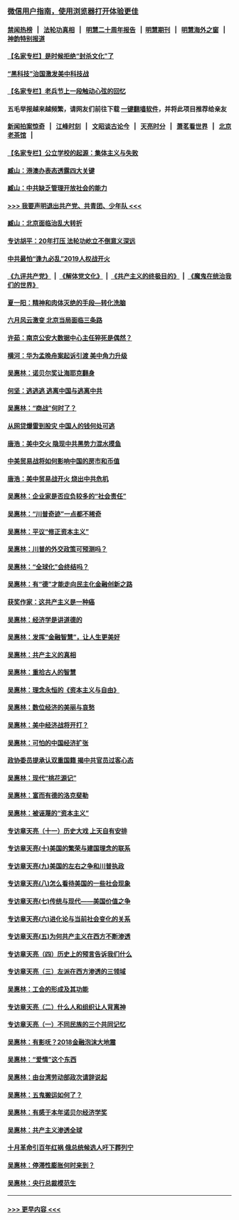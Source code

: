 ### [微信用户指南，使用浏览器打开体验更佳](https://github.com/gfw-breaker/banned-news1/blob/master/indexes/wechat-guide.md?t=0)
#### [禁闻热榜](热点新闻.md?t=0)  &nbsp;&nbsp;|&nbsp;&nbsp; [法轮功真相](https://github.com/gfw-breaker/truth/blob/master/README.md?t=0) &nbsp;&nbsp;|&nbsp;&nbsp; [明慧二十周年报告](https://github.com/gfw-breaker/mh-reports/blob/master/README.md?t=0) &nbsp;&nbsp;|&nbsp;&nbsp;[明慧期刊](https://github.com/gfw-breaker/mh-qikan) &nbsp;&nbsp;|&nbsp;&nbsp; [明慧海外之窗](https://github.com/gfw-breaker/mh-news/blob/master/README.md?t=0) &nbsp;&nbsp;|&nbsp;&nbsp; [神韵特别报道](https://github.com/gfw-breaker/mh-news/blob/master/shenyun.md?t=0)
#### [【名家专栏】是时候拒绝“封杀文化”了](../pages/nsc423/n11814093.md?t=02120333) 
#### [“黑科技”治国激发美中科技战](../pages/nsc423/n11638056.md?t=02120333) 
#### [【名家专栏】老兵节上一段触动心弦的回忆](../pages/nsc423/n11646016.md?t=02120333) 
#### 五毛举报越来越频繁，请网友们前往下载 [一键翻墙软件](https://github.com/gfw-breaker/ssr-accounts)，并将此项目推荐给亲友
#### [新闻拍案惊奇](https://github.com/gfw-breaker/banned-news1/blob/master/pages/link4.md) &nbsp;&nbsp;|&nbsp;&nbsp; [江峰时刻](https://github.com/gfw-breaker/banned-news1/blob/master/pages/link4.md) &nbsp;&nbsp;|&nbsp;&nbsp; [文昭谈古论今](https://github.com/gfw-breaker/banned-news1/blob/master/pages/link4.md) &nbsp;&nbsp;|&nbsp;&nbsp; [天亮时分](https://github.com/gfw-breaker/banned-news1/blob/master/pages/link4.md) &nbsp;&nbsp;|&nbsp;&nbsp; [萧茗看世界](https://github.com/gfw-breaker/banned-news1/blob/master/pages/link4.md) &nbsp;&nbsp;|&nbsp;&nbsp; [北京老茶馆](https://github.com/gfw-breaker/banned-news1/blob/master/pages/link4.md) &nbsp;&nbsp;|&nbsp;&nbsp; 
#### [【名家专栏】公立学校的起源：集体主义与失败](../pages/nsc423/n11601833.md?t=02120333) 
#### [臧山：港澳办表态透露四大关键](../pages/nsc423/n11421628.md?t=02120333) 
#### [臧山：中共缺乏管理开放社会的能力](../pages/nsc423/n11407457.md?t=02120333) 
#### [>>> 我要声明退出共产党、共青团、少年队 <<<](https://github.com/begood0513/goodnews/blob/master/quit/letter.md) 
#### [臧山：北京面临治乱大转折](../pages/nsc423/n11406895.md?t=02120333) 
#### [专访胡平：20年打压 法轮功屹立不倒意义深远](../pages/nsc423/n11398800.md?t=02120333) 
#### [中共最怕“逢九必乱”2019人权战开火](../pages/nsc423/n11385248.md?t=02120333) 
#### [《九评共产党》](https://github.com/begood0513/9ping.md/blob/master/README.md) &nbsp;|&nbsp; [《解体党文化》](../../../../jtdwh.md/blob/master/README.md)  &nbsp;|&nbsp; [《共产主义的终极目的》](../../../../gczydzjmd.md/blob/master/README.md) &nbsp;|&nbsp; [《魔鬼在统治我们的世界》](../../../../mgztzwmdsj.md/blob/master/README.md) 
#### [夏一阳：精神和肉体灭绝的手段—转化洗脑](../pages/nsc423/n11368250.md?t=02120333) 
#### [六月风云激变 北京当局面临三条路](../pages/nsc423/n11313668.md?t=02120333) 
#### [许茹：南京公安大数据中心主任猝死是偶然？](../pages/nsc423/n11064744.md?t=02120333) 
#### [横河：华为孟晚舟案起诉引渡 美中角力升级](../pages/nsc423/n11027230.md?t=02120333) 
#### [吴惠林：诺贝尔奖让海耶克翻身](../pages/nsc423/n10890049.md?t=02120333) 
#### [何坚：逃逃逃 逃离中国与逃离中共](../pages/nsc423/n10592891.md?t=02120333) 
#### [吴惠林：“商战”何时了？](../pages/nsc423/n10573558.md?t=02120333) 
#### [从网贷爆雷到股灾 中国人的钱何处可逃](../pages/nsc423/n10572800.md?t=02120333) 
#### [唐浩：美中交火 隐现中共黑势力混水摸鱼](../pages/nsc423/n10544040.md?t=02120333) 
#### [中美贸易战将如何影响中国的房市和币值](../pages/nsc423/n10543697.md?t=02120333) 
#### [唐浩：美中贸易战开火 烧出中共危机](../pages/nsc423/n10540126.md?t=02120333) 
#### [吴惠林：企业家是否应负较多的“社会责任”](../pages/nsc423/n10535022.md?t=02120333) 
#### [吴惠林：“川普奇迹”一点都不稀奇](../pages/nsc423/n10512808.md?t=02120333) 
#### [吴惠林：平议“修正资本主义”](../pages/nsc423/n10495724.md?t=02120333) 
#### [吴惠林：川普的外交政策可预测吗？](../pages/nsc423/n10462387.md?t=02120333) 
#### [吴惠林：“全球化”会终结吗？](../pages/nsc423/n10452838.md?t=02120333) 
#### [吴惠林：有“德”才能走向民主化金融创新之路](../pages/nsc423/n10432292.md?t=02120333) 
#### [获奖作家：这共产主义是一种癌](../pages/nsc423/n10431541.md?t=02120333) 
#### [吴惠林：经济学是讲道德的](../pages/nsc423/n10398014.md?t=02120333) 
#### [吴惠林：发挥“金融智慧”，让人生更美好](../pages/nsc423/n10375019.md?t=02120333) 
#### [吴惠林：共产主义的真相](../pages/nsc423/n10351394.md?t=02120333) 
#### [吴惠林：重拾古人的智慧](../pages/nsc423/n10337691.md?t=02120333) 
#### [吴惠林：理念永恒的《资本主义与自由》](../pages/nsc423/n10316274.md?t=02120333) 
#### [吴惠林：数位经济的美丽与哀愁](../pages/nsc423/n10292946.md?t=02120333) 
#### [吴惠林：美中经济战将开打？](../pages/nsc423/n10258825.md?t=02120333) 
#### [吴惠林：可怕的中国经济扩张](../pages/nsc423/n10219147.md?t=02120333) 
#### [政协委员提承认双重国籍 揭中共官员过客心态](../pages/nsc423/n10208809.md?t=02120333) 
#### [吴惠林：现代“桃花源记”](../pages/nsc423/n10185234.md?t=02120333) 
#### [吴惠林：富而有德的洛克斐勒](../pages/nsc423/n10142264.md?t=02120333) 
#### [吴惠林：被诬蔑的“资本主义”](../pages/nsc423/n10124816.md?t=02120333) 
#### [专访章天亮（十一）历史大戏 上天自有安排](../pages/nsc423/n10094905.md?t=02120333) 
#### [专访章天亮(十)美国的繁荣与建国理念的联系](../pages/nsc423/n10094899.md?t=02120333) 
#### [专访章天亮(九)美国的左右之争和川普执政](../pages/nsc423/n10094889.md?t=02120333) 
#### [专访章天亮(八)怎么看待美国的一些社会现象](../pages/nsc423/n10094857.md?t=02120333) 
#### [专访章天亮(七)传统与现代——美国价值之争](../pages/nsc423/n10093140.md?t=02120333) 
#### [专访章天亮(六)进化论与当前社会变化的关系](../pages/nsc423/n10092036.md?t=02120333) 
#### [专访章天亮(五)为何共产主义在西方不断渗透](../pages/nsc423/n10083620.md?t=02120333) 
#### [专访章天亮（四）历史上的预言告诉我们什么](../pages/nsc423/n10083606.md?t=02120333) 
#### [专访章天亮（三）左派在西方渗透的三领域](../pages/nsc423/n10081115.md?t=02120333) 
#### [吴惠林：工会的形成及其功能](../pages/nsc423/n10080633.md?t=02120333) 
#### [专访章天亮（二）什么人和组织让人背离神](../pages/nsc423/n10076637.md?t=02120333) 
#### [专访章天亮（一）不同民族的三个共同记忆](../pages/nsc423/n10074188.md?t=02120333) 
#### [吴惠林：有影呒？2018金融泡沫大地震](../pages/nsc423/n10040534.md?t=02120333) 
#### [吴惠林：“爱情”这个东西](../pages/nsc423/n10019423.md?t=02120333) 
#### [吴惠林：由台湾劳动部政次请辞说起](../pages/nsc423/n9979679.md?t=02120333) 
#### [吴惠林：五鬼搬运如何了？](../pages/nsc423/n9925338.md?t=02120333) 
#### [吴惠林：有感于本年诺贝尔经济学奖](../pages/nsc423/n9871883.md?t=02120333) 
#### [吴惠林：共产主义渗透全球](../pages/nsc423/n9812748.md?t=02120333) 
#### [十月革命引百年红祸 俄总统候选人吁下葬列宁](../pages/nsc423/n9810182.md?t=02120333) 
#### [吴惠林：停滞性膨胀何时来到？](../pages/nsc423/n9764136.md?t=02120333) 
#### [吴惠林：央行总裁模范生](../pages/nsc423/n9728134.md?t=02120333) 

----
#### [ >>> 更早内容 <<< ](../indexes/nsc423-earlier.md)
